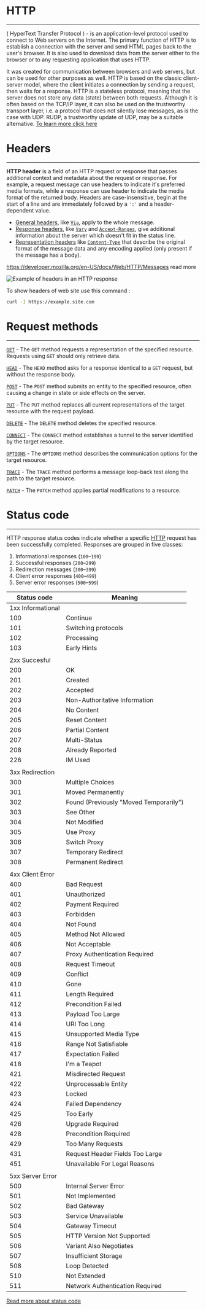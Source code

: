 # HTTP
---
( HyperText Transfer Protocol ) - is an application-level protocol used to connect to Web servers on the Internet. The primary function of HTTP is to establish a connection with the server and send HTML pages back to the user's browser. It is also used to download data from the server either to the browser or to any requesting application that uses HTTP.

It was created for communication between browsers and web servers, but can be used for other purposes as well. HTTP is based on the classic client-server model, where the client initiates a connection by sending a request, then waits for a response. HTTP is a stateless protocol, meaning that the server does not store any data (state) between both requests. Although it is often based on the TCP/IP layer, it can also be used on the trustworthy transport layer, i.e. a protocol that does not silently lose messages, as is the case with UDP. RUDP, a trustworthy update of UDP, may be a suitable alternative.
[To learn more click here](https://developer.mozilla.org/pl/docs/Web/HTTP)
# Headers
---
**HTTP header** is a field of an HTTP request or response that passes additional context and metadata about the request or response.
For example, a request message can use headers to indicate it's preferred media formats, while a response can use header to indicate the media format of the returned body. Headers are case-insensitive, begin at the start of a line and are immediately followed by a `':'` and a header-dependent value.

-   [General headers](https://developer.mozilla.org/en-US/docs/Glossary/General_header), like [`Via`](https://developer.mozilla.org/en-US/docs/Web/HTTP/Headers/Via), apply to the whole message.
-   [Response headers](https://developer.mozilla.org/en-US/docs/Glossary/Response_header), like [`Vary`](https://developer.mozilla.org/en-US/docs/Web/HTTP/Headers/Vary) and [`Accept-Ranges`](https://developer.mozilla.org/en-US/docs/Web/HTTP/Headers/Accept-Ranges), give additional information about the server which doesn't fit in the status line.
-   [Representation headers](https://developer.mozilla.org/en-US/docs/Glossary/Representation_header) like [`Content-Type`](https://developer.mozilla.org/en-US/docs/Web/HTTP/Headers/Content-Type) that describe the original format of the message data and any encoding applied (only present if the message has a body).

https://developer.mozilla.org/en-US/docs/Web/HTTP/Messages read more

![Example of headers in an HTTP response](https://developer.mozilla.org/en-US/docs/Web/HTTP/Messages/http_response_headers3.png)

To show headers of web site  use this command :
``` bash
curl -I https://example.site.com 
```

#  Request methods 
---
[`GET`](https://developer.mozilla.org/en-US/docs/Web/HTTP/Methods/GET) - The `GET` method requests a representation of the specified resource. Requests using `GET` should only retrieve data.

[`HEAD`](https://developer.mozilla.org/en-US/docs/Web/HTTP/Methods/HEAD) - The `HEAD` method asks for a response identical to a `GET` request, but without the response body.

[`POST`](https://developer.mozilla.org/en-US/docs/Web/HTTP/Methods/POST) - The `POST` method submits an entity to the specified resource, often causing a change in state or side effects on the server.

[`PUT`](https://developer.mozilla.org/en-US/docs/Web/HTTP/Methods/PUT) - The `PUT` method replaces all current representations of the target resource with the request payload.

[`DELETE`](https://developer.mozilla.org/en-US/docs/Web/HTTP/Methods/DELETE) - The `DELETE` method deletes the specified resource.

[`CONNECT`](https://developer.mozilla.org/en-US/docs/Web/HTTP/Methods/CONNECT) - The `CONNECT` method establishes a tunnel to the server identified by the target resource.

[`OPTIONS`](https://developer.mozilla.org/en-US/docs/Web/HTTP/Methods/OPTIONS) - The `OPTIONS` method describes the communication options for the target resource.

[`TRACE`](https://developer.mozilla.org/en-US/docs/Web/HTTP/Methods/TRACE) - The `TRACE` method performs a message loop-back test along the path to the target resource.

[`PATCH`](https://developer.mozilla.org/en-US/docs/Web/HTTP/Methods/PATCH) - The `PATCH` method applies partial modifications to a resource.

# Status code
---
HTTP response status codes indicate whether a specific [HTTP](https://developer.mozilla.org/en-US/docs/Web/HTTP) request has been successfully completed. Responses are grouped in five classes:
1.  Informational responses (`100`–`199`)
2.  Successful responses (`200`–`299`)
3.  Redirection messages (`300`–`399`)
4.  Client error responses (`400`–`499`)
5.  Server error responses (`500`–`599`)

**Status code**                                                               |**Meaning**                           
------------------------------------------------------------------------------|--------------------------------------
1xx Informational|                                      
100                                                                           |Continue                              
101                                                                           |Switching protocols                   
102                                                                           |Processing                            
103                                                                           |Early Hints                           
                                                                              |                                      
2xx Succesful    |                                      
200                                                                           |OK                                    
201                                                                           |Created                               
202                                                                           |Accepted                              
203                                                                           |Non-Authoritative Information         
204                                                                           |No Content                            
205                                                                           |Reset Content                         
206                                                                           |Partial Content                       
207                                                                           |Multi-Status                          
208                                                                           |Already Reported                      
226                                                                           |IM Used                               
                                                                              |                                      
3xx Redirection  |                                      
300                                                                           |Multiple Choices                      
301                                                                           |Moved Permanently                     
302                                                                           |Found (Previously "Moved Temporarily")
303                                                                           |See Other                             
304                                                                           |Not Modified                          
305                                                                           |Use Proxy                             
306                                                                           |Switch Proxy                          
307                                                                           |Temporary Redirect                    
308                                                                           |Permanent Redirect                    
                                                                              |                                      
4xx Client Error |                                      
400                                                                           |Bad Request                           
401                                                                           |Unauthorized                          
402                                                                           |Payment Required                      
403                                                                           |Forbidden                             
404                                                                           |Not Found                             
405                                                                           |Method Not Allowed                    
406                                                                           |Not Acceptable                        
407                                                                           |Proxy Authentication Required         
408                                                                           |Request Timeout                       
409                                                                           |Conflict                              
410                                                                           |Gone                                  
411                                                                           |Length Required                       
412                                                                           |Precondition Failed                   
413                                                                           |Payload Too Large                     
414                                                                           |URI Too Long                          
415                                                                           |Unsupported Media Type                
416                                                                           |Range Not Satisfiable                 
417                                                                           |Expectation Failed                    
418                                                                           |I'm a Teapot                          
421                                                                           |Misdirected Request                   
422                                                                           |Unprocessable Entity                  
423                                                                           |Locked                                
424                                                                           |Failed Dependency                     
425                                                                           |Too Early                             
426                                                                           |Upgrade Required                      
428                                                                           |Precondition Required                 
429                                                                           |Too Many Requests                     
431                                                                           |Request Header Fields Too Large       
451                                                                           |Unavailable For Legal Reasons         
                                                                              |                                      
5xx Server Error |                                      
500                                                                           |Internal Server Error                 
501                                                                           |Not Implemented                       
502                                                                           |Bad Gateway                           
503                                                                           |Service Unavailable                   
504                                                                           |Gateway Timeout                       
505                                                                           |HTTP Version Not Supported            
506                                                                           |Variant Also Negotiates               
507                                                                           |Insufficient Storage                  
508                                                                           |Loop Detected                         
510                                                                           |Not Extended                          
511                                                                           |Network Authentication Required

[Read more about status code](https://developer.mozilla.org/en-US/docs/Web/HTTP/Status)


